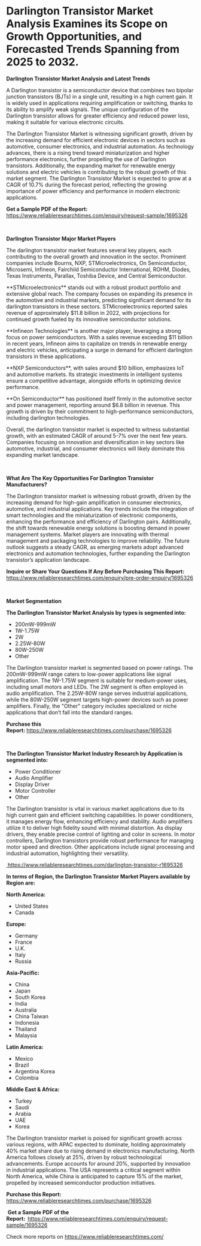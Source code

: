 <p><h1>Darlington Transistor Market Analysis Examines its Scope on Growth Opportunities, and Forecasted Trends Spanning from 2025 to 2032.</h1></p><p><strong>Darlington Transistor Market Analysis and Latest Trends</strong></p>
<p><p>A Darlington transistor is a semiconductor device that combines two bipolar junction transistors (BJTs) in a single unit, resulting in a high current gain. It is widely used in applications requiring amplification or switching, thanks to its ability to amplify weak signals. The unique configuration of the Darlington transistor allows for greater efficiency and reduced power loss, making it suitable for various electronic circuits.</p><p>The Darlington Transistor Market is witnessing significant growth, driven by the increasing demand for efficient electronic devices in sectors such as automotive, consumer electronics, and industrial automation. As technology advances, there is a rising trend toward miniaturization and higher performance electronics, further propelling the use of Darlington transistors. Additionally, the expanding market for renewable energy solutions and electric vehicles is contributing to the robust growth of this market segment. The Darlington Transistor Market is expected to grow at a CAGR of 10.7% during the forecast period, reflecting the growing importance of power efficiency and performance in modern electronic applications.</p></p>
<p><strong>Get a Sample PDF of the Report:&nbsp;</strong> <a href="https://www.reliableresearchtimes.com/enquiry/request-sample/1695326?utm_campaign=2325&utm_medium=2&utm_source=Github&utm_content=ia&utm_term=12022025&utm_id=darlington-transistor">https://www.reliableresearchtimes.com/enquiry/request-sample/1695326</a></p>
<p>&nbsp;</p>
<p><strong>Darlington Transistor Major Market Players</strong></p>
<p><p>The darlington transistor market features several key players, each contributing to the overall growth and innovation in the sector. Prominent companies include Bourns, NXP, STMicroelectronics, On Semiconductor, Microsemi, Infineon, Fairchild Semiconductor International, ROHM, Diodes, Texas Instruments, Parallax, Toshiba Device, and Central Semiconductor.</p><p>**STMicroelectronics** stands out with a robust product portfolio and extensive global reach. The company focuses on expanding its presence in the automotive and industrial markets, predicting significant demand for its darlington transistors in these sectors. STMicroelectronics reported sales revenue of approximately $11.8 billion in 2022, with projections for continued growth fueled by its innovative semiconductor solutions.</p><p>**Infineon Technologies** is another major player, leveraging a strong focus on power semiconductors. With a sales revenue exceeding $11 billion in recent years, Infineon aims to capitalize on trends in renewable energy and electric vehicles, anticipating a surge in demand for efficient darlington transistors in these applications. </p><p>**NXP Semiconductors**, with sales around $10 billion, emphasizes IoT and automotive markets. Its strategic investments in intelligent systems ensure a competitive advantage, alongside efforts in optimizing device performance.</p><p>**On Semiconductor** has positioned itself firmly in the automotive sector and power management, reporting around $6.8 billion in revenue. This growth is driven by their commitment to high-performance semiconductors, including darlington technologies.</p><p>Overall, the darlington transistor market is expected to witness substantial growth, with an estimated CAGR of around 5-7% over the next few years. Companies focusing on innovation and diversification in key sectors like automotive, industrial, and consumer electronics will likely dominate this expanding market landscape.</p></p>
<p>&nbsp;</p>
<p><strong>What Are The Key Opportunities For Darlington Transistor Manufacturers?</strong></p>
<p><p>The Darlington transistor market is witnessing robust growth, driven by the increasing demand for high-gain amplification in consumer electronics, automotive, and industrial applications. Key trends include the integration of smart technologies and the miniaturization of electronic components, enhancing the performance and efficiency of Darlington pairs. Additionally, the shift towards renewable energy solutions is boosting demand in power management systems. Market players are innovating with thermal management and packaging technologies to improve reliability. The future outlook suggests a steady CAGR, as emerging markets adopt advanced electronics and automation technologies, further expanding the Darlington transistor’s application landscape.</p></p>
<p><strong>Inquire or Share Your Questions If Any Before Purchasing This Report:</strong> <a href="https://www.reliableresearchtimes.com/enquiry/pre-order-enquiry/1695326?utm_campaign=2325&utm_medium=2&utm_source=Github&utm_content=ia&utm_term=12022025&utm_id=darlington-transistor">https://www.reliableresearchtimes.com/enquiry/pre-order-enquiry/1695326</a></p>
<p>&nbsp;</p>
<p><strong>Market Segmentation</strong></p>
<p><strong>The Darlington Transistor Market Analysis by types is segmented into:</strong></p>
<p><ul><li>200mW-999mW</li><li>1W-1.75W</li><li>2W</li><li>2.25W-80W</li><li>80W-250W</li><li>Other</li></ul></p>
<p><p>The Darlington transistor market is segmented based on power ratings. The 200mW-999mW range caters to low-power applications like signal amplification. The 1W-1.75W segment is suitable for medium-power uses, including small motors and LEDs. The 2W segment is often employed in audio amplification. The 2.25W-80W range serves industrial applications, while the 80W-250W segment targets high-power devices such as power amplifiers. Finally, the "Other" category includes specialized or niche applications that don’t fall into the standard ranges.</p></p>
<p><strong>Purchase this Report:&nbsp;</strong><a href="https://www.reliableresearchtimes.com/purchase/1695326?utm_campaign=2325&utm_medium=2&utm_source=Github&utm_content=ia&utm_term=12022025&utm_id=darlington-transistor">https://www.reliableresearchtimes.com/purchase/1695326</a></p>
<p>&nbsp;</p>
<p><strong>The Darlington Transistor Market Industry Research by Application is segmented into:</strong></p>
<p><ul><li>Power Conditioner</li><li>Audio Amplifier</li><li>Display Driver</li><li>Motor Controller</li><li>Other</li></ul></p>
<p><p>The Darlington transistor is vital in various market applications due to its high current gain and efficient switching capabilities. In power conditioners, it manages energy flow, enhancing efficiency and stability. Audio amplifiers utilize it to deliver high fidelity sound with minimal distortion. As display drivers, they enable precise control of lighting and color in screens. In motor controllers, Darlington transistors provide robust performance for managing motor speed and direction. Other applications include signal processing and industrial automation, highlighting their versatility.</p></p>
<p><a href="https://www.reliableresearchtimes.com/darlington-transistor-r1695326?utm_campaign=2325&utm_medium=2&utm_source=Github&utm_content=ia&utm_term=12022025&utm_id=darlington-transistor">&nbsp;https://www.reliableresearchtimes.com/darlington-transistor-r1695326</a></p>
<p><strong>In terms of Region, the Darlington Transistor Market Players available by Region are:</strong></p>
<p>
    <p> <strong> North America: </strong>
        <ul>
            <li>United States</li>
            <li>Canada</li>
        </ul>
        </p> 
    <p> <strong> Europe: </strong>
        <ul>
            <li>Germany</li>
            <li>France</li>
            <li>U.K.</li>
            <li>Italy</li>
            <li>Russia</li>
        </ul>
        </p> 
    <p> <strong> Asia-Pacific: </strong>
        <ul>
            <li>China</li>
            <li>Japan</li>
            <li>South Korea</li>
            <li>India</li>
            <li>Australia</li>
            <li>China Taiwan</li>
            <li>Indonesia</li>
            <li>Thailand</li>
            <li>Malaysia</li>
        </ul>
        </p> 
    <p> <strong> Latin America: </strong>
        <ul>
            <li>Mexico</li>
            <li>Brazil</li>
            <li>Argentina Korea</li>
            <li>Colombia</li>
        </ul>
        </p> 
    <p> <strong> Middle East & Africa: </strong>
        <ul>
            <li>Turkey</li>
            <li>Saudi</li>
            <li>Arabia</li>
            <li>UAE</li>
            <li>Korea</li>
        </ul>
    </p>
    </p>
<p><p>The Darlington transistor market is poised for significant growth across various regions, with APAC expected to dominate, holding approximately 40% market share due to rising demand in electronics manufacturing. North America follows closely at 25%, driven by robust technological advancements. Europe accounts for around 20%, supported by innovation in industrial applications. The USA represents a critical segment within North America, while China is anticipated to capture 15% of the market, propelled by increased semiconductor production initiatives.</p></p>
<p><strong>Purchase this Report: </strong><a href="https://www.reliableresearchtimes.com/purchase/1695326?utm_campaign=2325&utm_medium=2&utm_source=Github&utm_content=ia&utm_term=12022025&utm_id=darlington-transistor">https://www.reliableresearchtimes.com/purchase/1695326</a></p>
<p>&nbsp;<strong>Get a Sample PDF of the Report:&nbsp;&nbsp;</strong><a href="https://www.reliableresearchtimes.com/enquiry/request-sample/1695326?utm_campaign=2325&utm_medium=2&utm_source=Github&utm_content=ia&utm_term=12022025&utm_id=darlington-transistor">https://www.reliableresearchtimes.com/enquiry/request-sample/1695326</a></p>
<p><strong></strong></p>
<p>Check more reports on <a href="https://www.reliableresearchtimes.com/?utm_campaign=2325&utm_medium=2&utm_source=Github&utm_content=ia&utm_term=12022025&utm_id=darlington-transistor">https://www.reliableresearchtimes.com/</a></p>